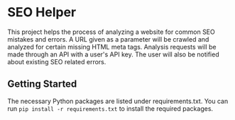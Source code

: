 # SEO Helper
This project helps the process of analyzing a website for common SEO mistakes and errors. A URL given as a parameter will be crawled and analyzed for certain missing HTML meta tags. Analysis requests will be made through an API with a user's API key. The user will also be notified about existing SEO related errors.

## Getting Started
The necessary Python packages are listed under requirements.txt. You can run ```pip install -r requirements.txt``` to install the required packages.
